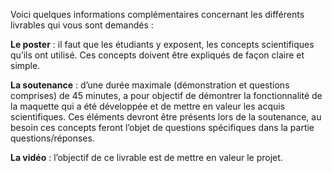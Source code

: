 Voici quelques informations complémentaires concernant les différents livrables qui vous sont demandés :

**Le poster** : il faut que les étudiants y exposent, les concepts scientifiques qu’ils ont utilisé. Ces concepts doivent être expliqués de façon claire et simple.

**La soutenance** : d’une durée maximale (démonstration et questions comprises) de 45 minutes, a pour objectif de démontrer la fonctionnalité de la maquette qui a été développée et de mettre en valeur les acquis scientifiques. Ces éléments devront être présents lors de la soutenance, au besoin ces concepts feront l’objet de questions spécifiques dans la partie questions/réponses.

**La vidéo** : l’objectif de ce livrable est de mettre en valeur le projet. 